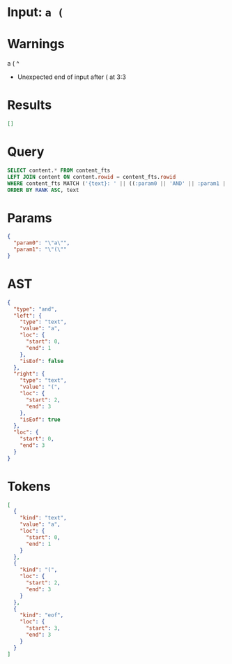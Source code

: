 # Input: `a (`

# Warnings

a (
  ^
- Unexpected end of input after ( at 3:3

# Results
```json
[]
```

# Query

```sql
SELECT content.* FROM content_fts
LEFT JOIN content ON content.rowid = content_fts.rowid
WHERE content_fts MATCH ('{text}: ' || ((:param0 || 'AND' || :param1 || ' *')))
ORDER BY RANK ASC, text
```

# Params

```json
{
  "param0": "\"a\"",
  "param1": "\"(\""
}
```

# AST

```json
{
  "type": "and",
  "left": {
    "type": "text",
    "value": "a",
    "loc": {
      "start": 0,
      "end": 1
    },
    "isEof": false
  },
  "right": {
    "type": "text",
    "value": "(",
    "loc": {
      "start": 2,
      "end": 3
    },
    "isEof": true
  },
  "loc": {
    "start": 0,
    "end": 3
  }
}
```

# Tokens
```json
[
  {
    "kind": "text",
    "value": "a",
    "loc": {
      "start": 0,
      "end": 1
    }
  },
  {
    "kind": "(",
    "loc": {
      "start": 2,
      "end": 3
    }
  },
  {
    "kind": "eof",
    "loc": {
      "start": 3,
      "end": 3
    }
  }
]
```
